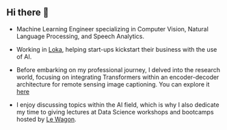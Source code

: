 ## Hi there 👋
<!--
**Jbarata98/Jbarata98** is a ✨ _special_ ✨ repository because its `README.md` (this file) appears on your GitHub profile.
-->

- Machine Learning Engineer specializing in Computer Vision, Natural Language Processing, and Speech Analytics. 

- Working in [Loka](https://github.com/LokaHQ), helping start-ups kickstart their business with the use of AI. 

- Before embarking on my professional journey, I delved into the research world, focusing on integrating Transformers within an encoder-decoder architecture for remote sensing image captioning. You can explore it [here](https://github.com/Jbarata98/remote-sensing-image-captioning)

- I enjoy discussing topics within the AI field, which is why I also dedicate my time to giving lectures at Data Science workshops and bootcamps hosted by [Le Wagon](https://www.lewagon.com/).


